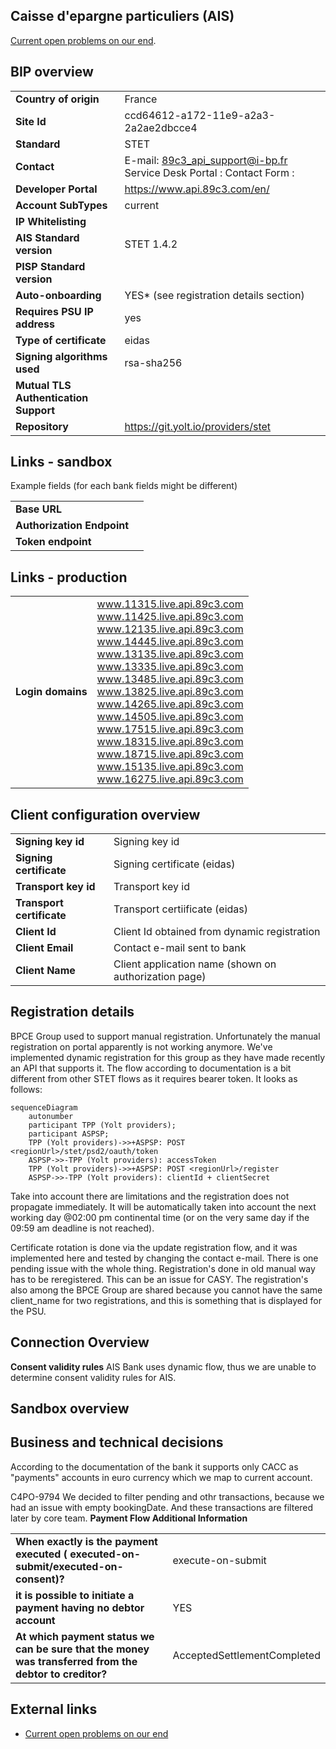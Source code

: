 ## Caisse d'epargne particuliers (AIS)
[Current open problems on our end][1].

## BIP overview 

|                                       |                                                                         |
|---------------------------------------|-------------------------------------------------------------------------|
| **Country of origin**                 | France                                                                  | 
| **Site Id**                           | ccd64612-a172-11e9-a2a3-2a2ae2dbcce4                                    |
| **Standard**                          | STET                                                                    |
| **Contact**                           | E-mail: 89c3_api_support@i-bp.fr  Service Desk Portal :  Contact Form : |
| **Developer Portal**                  | https://www.api.89c3.com/en/                                            | 
| **Account SubTypes**                  | current                                                                 |
| **IP Whitelisting**                   |                                                                         |
| **AIS Standard version**              | STET 1.4.2                                                              |
| **PISP Standard version**             |                                                                         |
| **Auto-onboarding**                   | YES* (see registration details section)                                 |
| **Requires PSU IP address**           | yes                                                                     |
| **Type of certificate**               | eidas                                                                   |
| **Signing algorithms used**           | rsa-sha256                                                              |
| **Mutual TLS Authentication Support** |                                                                         |
| **Repository**                        | https://git.yolt.io/providers/stet                                      |

## Links - sandbox
Example fields (for each bank fields might be different)


|                            |     |
|----------------------------|-----|
| **Base URL**               |     | 
| **Authorization Endpoint** |     |
| **Token endpoint**         |     |

## Links - production 
|                   |                                                                                                                                                                                                                                                                                                                                                                                                                                                                                                                |
|-------------------|----------------------------------------------------------------------------------------------------------------------------------------------------------------------------------------------------------------------------------------------------------------------------------------------------------------------------------------------------------------------------------------------------------------------------------------------------------------------------------------------------------------|
| **Login domains** | www.11315.live.api.89c3.com <br> www.11425.live.api.89c3.com <br> www.12135.live.api.89c3.com <br> www.14445.live.api.89c3.com <br> www.13135.live.api.89c3.com <br> www.13335.live.api.89c3.com <br> www.13485.live.api.89c3.com <br> www.13825.live.api.89c3.com <br> www.14265.live.api.89c3.com <br> www.14505.live.api.89c3.com <br> www.17515.live.api.89c3.com <br> www.18315.live.api.89c3.com <br> www.18715.live.api.89c3.com <br> www.15135.live.api.89c3.com <br> www.16275.live.api.89c3.com <br> | 

## Client configuration overview

|                           |                                                       |
|---------------------------|-------------------------------------------------------|
| **Signing key id**        | Signing key id                                        | 
| **Signing certificate**   | Signing certificate (eidas)                           | 
| **Transport key id**      | Transport key id                                      |
| **Transport certificate** | Transport certiificate (eidas)                        |
| **Client Id**             | Client Id obtained from dynamic registration          |
| **Client Email**          | Contact e-mail sent to bank                           | 
| **Client Name**           | Client application name (shown on authorization page) | 

## Registration details

BPCE Group used to support manual registration. Unfortunately the manual registration on portal apparently is not working anymore.
We've implemented dynamic registration for this group as they have made recently an API that supports it. The flow according to documentation is a bit different from other STET flows as it requires bearer token. It looks as follows:
```mermaid
sequenceDiagram
    autonumber
    participant TPP (Yolt providers);
    participant ASPSP;
    TPP (Yolt providers)->>+ASPSP: POST <regionUrl>/stet/psd2/oauth/token
    ASPSP->>-TPP (Yolt providers): accessToken
    TPP (Yolt providers)->>+ASPSP: POST <regionUrl>/register
    ASPSP->>-TPP (Yolt providers): clientId + clientSecret
```
Take into account there are limitations and the registration does not propagate immediately.
It will be automatically taken into account the next working day @02:00 pm continental time (or on the very same day if the 09:59 am deadline is not reached).

Certificate rotation is done via the update registration flow, and it was implemented here and tested by changing the contact e-mail. There is one pending issue with the whole thing. Registration's done in old manual way has to be reregistered. This can be an issue for CASY.
The registration's also among the BPCE Group are shared because you cannot have the same client_name for two registrations, and this is something that is displayed for the PSU.

## Connection Overview

**Consent validity rules**
AIS Bank uses dynamic flow, thus we are unable to determine consent validity rules for AIS.

## Sandbox overview
  
## Business and technical decisions
According to the documentation of the bank it supports only CACC as "payments" accounts in euro currency which we map to current account.

C4PO-9794
We decided to filter pending and othr transactions, because we had an issue with empty bookingDate.
And these transactions are filtered later by core team.
**Payment Flow Additional Information**

|                                                                                                        |                             |
|--------------------------------------------------------------------------------------------------------|-----------------------------|
| **When exactly is the payment executed ( executed-on-submit/executed-on-consent)?**                    | execute-on-submit           |
| **it is possible to initiate a payment having no debtor account**                                      | YES                         |
| **At which payment status we can be sure that the money was transferred from the debtor to creditor?** | AcceptedSettlementCompleted |


## External links
* [Current open problems on our end][1]

[1]: <https://yolt.atlassian.net/issues/?jql=project%20%3D%20%22C4PO%22%20AND%20component%20%3D%20%20AND%20status%20!%3D%20Done%20AND%20Resolution%20%3D%20Unresolved%20ORDER%20BY%20status>
